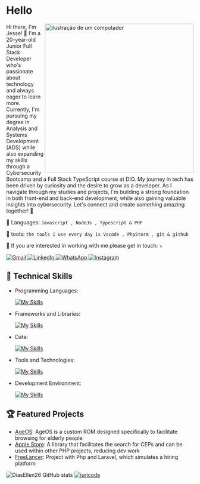 # Hello 

<img src="https://raw.githubusercontent.com/MicaelliMedeiros/micaellimedeiros/master/image/computer-illustration.png" alt="ilustração de um computador" min-width="400px" max-width="400px" width="400px" align="right">

<p align="left"> 
Hi there, I'm Jesse! 👋
I'm a 20-year-old Junior Full Stack Developer who's passionate about technology and always eager to learn more. Currently, I'm pursuing my degree in Analysis and Systems Development (ADS) while also expanding my skills through a Cybersecurity Bootcamp and a Full Stack TypeScript course at DIO.
My journey in tech has been driven by curiosity and the desire to grow as a developer. As I navigate through my studies and projects, I'm building a strong foundation in both front-end and back-end development, while also gaining valuable insights into cybersecurity.
Let's connect and create something amazing together! 🚀
</p>

<p align="left">
  🦄 Languages: <code>Javascript , NodeJs , Typescript & PHP</code>
</p>

<p align="left">
  💼 tools: <code>the tools i use every day is Vscode , PhpStorm , git & github  </code>
</p>

<p align="left">
  💌 If you are interested in working with me please get in touch: ⤵️
</p>

<p align="left">
  <a href="#" title="Gmail">
  <img src="https://img.shields.io/badge/-Gmail-FF0000?style=flat-square&labelColor=FF0000&logo=gmail&logoColor=white&link=kaiquedt21@gmail.com" alt="Gmail"/>
  </a>
  <a href="#" title="LinkedIn">
  <img src="https://img.shields.io/badge/-Linkedin-0e76a8?style=flat-square&logo=Linkedin&logoColor=white&link=https://www.linkedin.com/in/kaique-alves-/" alt="LinkedIn"/>
  </a>
  <a href="#" title="WhatsApp">
  <img src="https://img.shields.io/badge/-WhatsApp-25d366?style=flat-square&labelColor=25d366&logo=whatsapp&logoColor=white&link=https://api.whatsapp.com/send?phone=5511911054439" alt="WhatsApp"/>
  </a>
  <a href="#" title="Instagram">
  <img src="https://img.shields.io/badge/-Instagram-DF0174?style=flat-square&labelColor=DF0174&logo=instagram&logoColor=white&link=https://www.instagram.com/dontfollow_jesse/" alt="Instagram"/>
  </a>
</p>


## 🚀 Technical Skills

- Programming Languages: 

    [![My Skills](https://skillicons.dev/icons?i=javascript,typescript,nodejs,php)](https://skillicons.dev)
- Frameworks and Libraries: 

    [![My Skills](https://skillicons.dev/icons?i=react,nextjs,laravel,expressjs,sequelize,styledcomponents,bootstrap,tailwind,vite,postman,jest)](https://skillicons.dev)
- Data: 

    [![My Skills](https://skillicons.dev/icons?i=mysql,mongo,postgres,firebase)](https://skillicons.dev)
- Tools and Technologies: 

    [![My Skills](https://skillicons.dev/icons?i=git,github,vscode,phpstorm,webstorm,androidstudio,wordpress,figma)](https://skillicons.dev)

- Development Environment:

    [![My Skills](https://skillicons.dev/icons?i=windows,ubuntu,kali)](https://skillicons.dev)
  

## 🏆 Featured Projects

- [AgeOS](https://github.com/AgeOS/AgeOs): AgeOS is a custom ROM designed specifically to facilitate browsing for elderly people
- [Apple Store](https://github.com/jessemp3/BuscadorDeCep): A library that facilitates the search for CEPs and can be used within other PHP projects, reducing dev work
- [FreeLancer](https://github.com/jessemp3/freelancer-hours): Project with Php and Laravel, which simulates a hiring platform

![DiasEllen26 GitHub stats](https://github-readme-stats.vercel.app/api?username=jessemp3&show_icons=true&theme=dark) [![iuricode](https://github-readme-stats.vercel.app/api/top-langs/?username=iuricode&hide=html&layout=compact&theme=dark)](https://github.com/anuraghazra/github-readme-stats)
